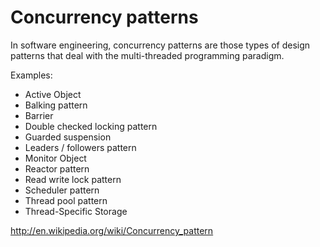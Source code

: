 Concurrency patterns
========================

In software engineering, concurrency patterns are those types of design patterns that deal with the multi-threaded programming paradigm.

Examples:

- Active Object
- Balking pattern
- Barrier
- Double checked locking pattern
- Guarded suspension
- Leaders / followers pattern
- Monitor Object
- Reactor pattern
- Read write lock pattern
- Scheduler pattern
- Thread pool pattern
- Thread-Specific Storage

http://en.wikipedia.org/wiki/Concurrency_pattern
